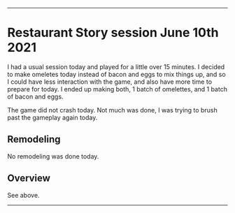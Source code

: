 
***

# Restaurant Story session June 10th 2021

I had a usual session today and played for a little over 15 minutes. I decided to make omeletes today instead of bacon and eggs to mix things up, and so I could have less interaction with the game, and also have more time to prepare for today. I ended up making both, 1 batch of omelettes, and 1 batch of bacon and eggs.

The game did not crash today. Not much was done, I was trying to brush past the gameplay again today.

## Remodeling

No remodeling was done today.

## Overview

See above.

***


